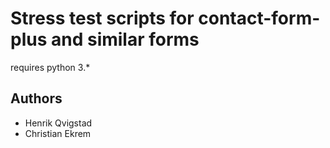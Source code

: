 # Stress test scripts for contact-form-plus and similar forms

requires python 3.*

## Authors

- Henrik Qvigstad
- Christian Ekrem
